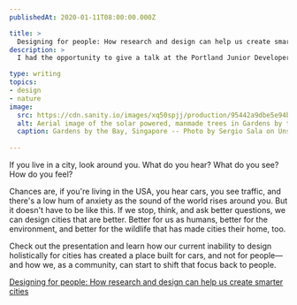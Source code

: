 ```yaml
---
publishedAt: 2020-01-11T08:00:00.000Z

title: >
  Designing for people: How research and design can help us create smarter cities
description: >
  I had the opportunity to give a talk at the Portland Junior Developers meetup. This post is a link to that presentation, where I shared some ideas on how can we use research, design, and tech to create better cities.

type: writing
topics:
- design
- nature
image:
  src: https://cdn.sanity.io/images/xq50spjj/production/95442a9dbe5e94b88fb79b7cc2ae75bc31996d95-4048x2272.jpg
  alt: Aerial image of the solar powered, manmade trees in Gardens by the Bay in Singapore. Surrounding the manmade trees are lush gardens and forest, with a network of foot paths running through them. 
  caption: Gardens by the Bay, Singapore -- Photo by Sergio Sala on Unsplash
  
---
```


If you live in a city, look around you. What do you hear? What do you see? How do you feel? 

Chances are, if you're living in the USA, you hear cars, you see traffic, and there's a low hum of anxiety as the sound of the world rises around you. But it doesn't have to be like this. If we stop, think, and ask better questions, we can design cities that are better. Better for us as humans, better for the environment, and better for the wildlife that has made cities their home, too.

Check out the presentation and learn how our current inability to design holistically for cities has created a place built for cars, and not for people—and how we, as a community, can start to shift that focus back to people.  
  
[Designing for people: How research and design can help us create smarter cities](https://docs.google.com/presentation/d/10yYgJ9EBwA1feuKrCLwMj9yP17L87aDbD5AY8SOCqNA/edit?usp=sharing)